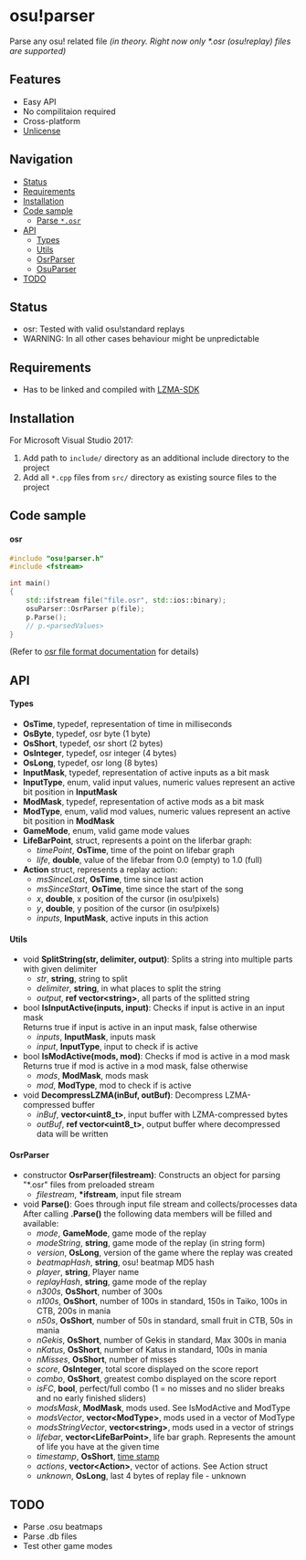# osu!parser
Parse any osu! related file *(in theory. Right now only \*.osr (osu!replay) files are supported)*
 
 
## Features
- Easy API
- No compilitaion required
- Cross-platform
- [Unlicense](http://unlicense.org)
 
 
## Navigation
- [Status](#status)
- [Requirements](#requirements)
- [Installation](#installation)
- [Code sample](#code-sample)
    - [Parse `*.osr`](#osr)
- [API](#api)
    - [Types](#types)
    - [Utils](#utils)
    - [OsrParser](#OsrParser)
    - [OsuParser](#OsuParser)
- [TODO](#TODO)
 
  
## Status
- osr: Tested with valid osu!standard replays
- WARNING: In all other cases behaviour might be unpredictable
 
 
## Requirements
- Has to be linked and compiled with [LZMA-SDK](http://www.7-zip.org/sdk.html)
 
 
## Installation
For Microsoft Visual Studio 2017:
1) Add path to `include/` directory as an additional include directory to the project
2) Add all `*.cpp` files from `src/` directory as existing source files to the project
 
 
## Code sample
#### **osr** 
```cpp
#include "osu!parser.h"
#include <fstream>

int main()
{
    std::ifstream file("file.osr", std::ios::binary);
    osuParser::OsrParser p(file);
    p.Parse();
    // p.<parsedValues>
}
```
(Refer to [osr file format documentation](https://osu.ppy.sh/help/wiki/osu!_File_Formats/Osr_(file_format)) for details)
 
 
## API
#### **Types**
* **OsTime**, typedef, representation of time in milliseconds
* **OsByte**, typedef, osr byte (1 byte)
* **OsShort**, typedef, osr short (2 bytes)
* **OsInteger**, typedef, osr integer (4 bytes)
* **OsLong**, typedef, osr long (8 bytes)
* **InputMask**, typedef, representation of active inputs as a bit mask
* **InputType**, enum, valid input values, numeric values represent an active bit position in **InputMask**
* **ModMask**, typedef, representation of active mods as a bit mask
* **ModType**, enum, valid mod values, numeric values represent an active bit position in **ModMask**
* **GameMode**, enum, valid game mode values
* **LifeBarPoint**, struct, represents a point on the liferbar graph:
    - *timePoint*, **OsTime**, time of the point on lifebar graph
    - *life*, **double**, value of the lifebar from 0.0 (empty) to 1.0 (full)
* **Action** struct, represents a replay action:
    - *msSinceLast*, **OsTime**, time since last action
    - *msSinceStart*, **OsTime**, time since the start of the song
    - *x*, **double**, x position of the cursor (in osu!pixels)
    - *y*, **double**, y position of the cursor (in osu!pixels)
    - *inputs*, **InputMask**, active inputs in this action
#### **Utils**
* void **SplitString(str, delimiter, output)**: Splits a string into multiple parts with given delimiter 
    - *str*, **string**, string to split
    - *delimiter*, **string**, in what places to split the string
    - *output*, **ref vector\<string>**, all parts of the splitted string
* bool **IsInputActive(inputs, input)**: Checks if input is active in an input mask
<br>Returns true if input is active in an input mask, false otherwise
    - *inputs*, **InputMask**, inputs mask
    - *input*, **InputType**, input to check if is active
* bool **IsModActive(mods, mod)**: Checks if mod is active in a mod mask
<br>Returns true if mod is active in a mod mask, false otherwise
    - *mods*, **ModMask**, mods mask
    - *mod*, **ModType**, mod to check if is active
* void **DecompressLZMA(inBuf, outBuf)**: Decompress LZMA-compressed buffer 
    - *inBuf*, **vector\<uint8_t>**, input buffer with LZMA-compressed bytes
    - *outBuf*, **ref vector\<uint8_t>**, output buffer where decompressed data will be written
#### **OsrParser**
* constructor **OsrParser(filestream)**: Constructs an object for parsing "*.osr" files from preloaded stream
    - *filestream*, **\*ifstream**, input file stream
* void **Parse()**: Goes through input file stream and collects/processes data
After calling **.Parse()** the following data members will be filled and available:
    - *mode*, **GameMode**, game mode of the replay
    - *modeString*, **string**, game mode of the replay (in string form)
    - *version*, **OsLong**, version of the game where the replay was created
    - *beatmapHash*, **string**, osu! beatmap MD5 hash
    - *player*, **string**, Player name
    - *replayHash*, **string**, game mode of the replay
    - *n300s*, **OsShort**, number of 300s
    - *n100s*, **OsShort**, number of 100s in standard, 150s in Taiko, 100s in CTB, 200s in mania
    - *n50s*, **OsShort**, number of 50s in standard, small fruit in CTB, 50s in mania
    - *nGekis*, **OsShort**, number of Gekis in standard, Max 300s in mania
    - *nKatus*, **OsShort**, number of Katus in standard, 100s in mania
    - *nMisses*, **OsShort**, number of misses
    - *score*, **OsInteger**, total score displayed on the score report
    - *combo*, **OsShort**, greatest combo displayed on the score report
    - *isFC*, **bool**, perfect/full combo (1 = no misses and no slider breaks and no early finished sliders)
    - *modsMask*, **ModMask**, mods used. See IsModActive and ModType
    - *modsVector*, **vector\<ModType>**, mods used in a vector of ModType
    - *modsStringVector*, **vector\<string>**, mods used in a vector of strings
    - *lifebar*, **vector\<LifeBarPoint>**, life bar graph. Represents the amount of life you have at the given time
    - *timestamp*, **OsShort**, [time stamp](https://msdn.microsoft.com/en-us/library/system.datetime.ticks(v=vs.110).aspx)
    - *actions*, **vector\<Action>**, vector of actions. See Action struct
    - *unknown*, **OsLong**, last 4 bytes of replay file - unknown
 
 
## TODO
- Parse .osu beatmaps
- Parse .db files
- Test other game modes
